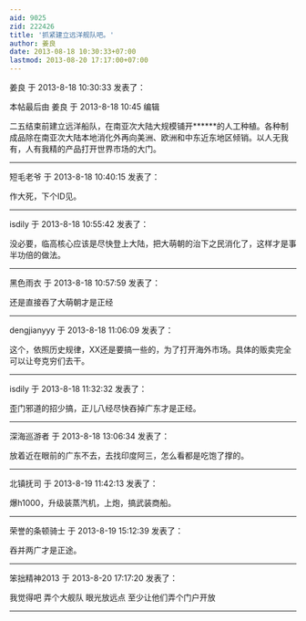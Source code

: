 ```yaml
---
aid: 9025
zid: 222426
title: '抓紧建立远洋舰队吧。'
author: 姜良
date: 2013-08-18 10:30:33+07:00
lastmod: 2013-08-20 17:17:00+07:00
---
```


姜良 于 2013-8-18 10:30:33 发表了：

本帖最后由 姜良 于 2013-8-18 10:45 编辑 

二五结束前建立远洋船队，在南亚次大陆大规模铺开\*\*\*\*\*\*的人工种植。各种制成品除在南亚次大陆本地消化外再向美洲、欧洲和中东近东地区倾销。以人无我有，人有我精的产品打开世界市场的大门。

---------

短毛老爷 于 2013-8-18 10:40:15 发表了：

作大死，下个ID见。

---------

isdily 于 2013-8-18 10:55:42 发表了：

没必要，临高核心应该是尽快登上大陆，把大萌朝的治下之民消化了，这样才是事半功倍的做法。

---------

黑色雨衣 于 2013-8-18 10:57:59 发表了：

还是直接吞了大萌朝才是正经

---------

dengjianyyy 于 2013-8-18 11:06:09 发表了：

这个，依照历史规律，XX还是要搞一些的，为了打开海外市场。具体的贩卖完全可以让夸克穷们去干。

---------

isdily 于 2013-8-18 11:32:32 发表了：

歪门邪道的招少搞，正儿八经尽快吞掉广东才是正经。

---------

深海巡游者 于 2013-8-18 13:06:34 发表了：

放着近在眼前的广东不去，去找印度阿三，怎么看都是吃饱了撑的。

---------

北镇抚司 于 2013-8-19 11:42:13 发表了：

爆h1000，升级装蒸汽机，上炮，搞武装商船。

---------

荣誉的条顿骑士 于 2013-8-19 15:12:39 发表了：

吞并两广才是正途。

---------

笨拙精神2013 于 2013-8-20 17:17:20 发表了：

我觉得吧 弄个大舰队 眼光放远点 至少让他们弄个门户开放

---------

